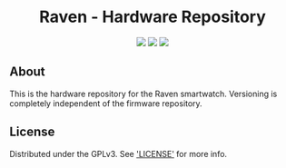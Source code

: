 <h1 align="center">
    <br>
    Raven - Hardware Repository
    <br>
</h1>
<p align="center">
    <img src="https://img.shields.io/static/v1?label=release-version&message=2.0.0&color=green">
    <img src="https://img.shields.io/static/v1?label=build-version&message=2.0.1&color=orange">
    <img src="https://img.shields.io/static/v1?label=EDA&message=KiCad&color=blue">
</p>
<p align="center"></p>

## About
This is the hardware repository for the Raven smartwatch. Versioning is completely independent of the firmware repository.

## License

Distributed under the GPLv3. See ['LICENSE'](LICENSE) for more info.
